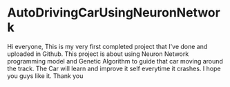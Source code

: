 # AutoDrivingCarUsingNeuronNetwork
Hi everyone,
This is my very first completed project that I've done and uploaded in Github. This project is about using Neuron Network programming model and Genetic Algorithm to guide that car moving around the track. The Car will learn and improve it self everytime it crashes.
I hope you guys like it. 
Thank you
